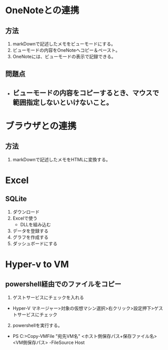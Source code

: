 # OneNoteとの連携
## 方法
1. markDownで記述したメモをビューモードにする。
2. ビューモードの内容をOneNoteへコピー＆ペースト。
3. OneNoteには、ビューモードの表示で記録できる。

## 問題点
* ビューモードの内容をコピーするとき、マウスで範囲指定しないといけないこと。
	- 

# ブラウザとの連携
## 方法
1. markDownで記述したメモをHTMLに変換する。

# Excel
## SQLite
1. ダウンロード
2. Excelで使う
	* DLLを組み込む
3. データを登録する
4. グラフを作成する
5. ダッシュボードにする

# Hyper-v to VM
## powershell経由でのファイルをコピー
1. ゲストサービスにチェックを入れる
* Hyper-V マネージャー>対象の仮想マシン選択>右クリック>設定押下>ゲストサービスにチェック
2. powershellを実行する。
* PS C:\>Copy-VMFile "宛先VM名" <ホスト側保存パス+保存ファイル名> <VM側保存パス> -FileSource Host
